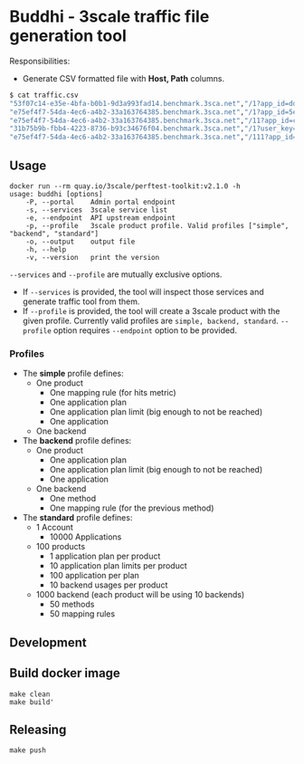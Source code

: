 # Buddhi - 3scale traffic file generation tool

Responsibilities:

* Generate CSV formatted file with **Host, Path** columns.
```bash
$ cat traffic.csv
"53f07c14-e35e-4bfa-b0b1-9d3a993fad14.benchmark.3sca.net","/1?app_id=ddfa9a8842a3822e&app_key=73418183a69b027a"
"e75ef4f7-54da-4ec6-a4b2-33a163764385.benchmark.3sca.net","/1?app_id=5e4618aa57d801cd&app_key=fe4db52e5e86668f"
"e75ef4f7-54da-4ec6-a4b2-33a163764385.benchmark.3sca.net","/11?app_id=ceeeb23abfd0adfd&app_key=fbdfae99a587811e"
"31b75b9b-fbb4-4223-8736-b93c34676f04.benchmark.3sca.net","/1?user_key=aa5736e41a3888db"
"e75ef4f7-54da-4ec6-a4b2-33a163764385.benchmark.3sca.net","/111?app_id=ca2f8ff8b0a8707c&app_key=4b349db5bb77b9db"
```

## Usage

```shell
docker run --rm quay.io/3scale/perftest-toolkit:v2.1.0 -h
usage: buddhi [options]
    -P, --portal    Admin portal endpoint
    -s, --services  3scale service list
    -e, --endpoint  API upstream endpoint
    -p, --profile   3scale product profile. Valid profiles ["simple", "backend", "standard"]
    -o, --output    output file
    -h, --help
    -v, --version   print the version
```

`--services` and `--profile` are mutually exclusive options.

* If `--services` is provided, the tool will inspect those services and generate traffic tool from them.
* If `--profile` is provided, the tool will create a 3scale product with the given profile. Currently valid profiles are `simple, backend, standard`. `--profile` option requires `--endpoint` option to be provided.

### Profiles

* The **simple** profile defines:
  * One product
    * One mapping rule (for hits metric)
    * One application plan
    * One application plan limit (big enough to not be reached)
    * One application
  * One backend 
* The **backend** profile defines: 
  * One product
    * One application plan
    * One application plan limit (big enough to not be reached)
    * One application
  * One backend 
    * One method
    * One mapping rule (for the previous method)
* The **standard** profile defines: 
  * 1 Account
    * 10000 Applications
  * 100 products
    * 1 application plan per product
    * 10 application plan limits per product
    * 100 application per plan
    * 10 backend usages per product
  * 1000 backend (each product will be using 10 backends)
    * 50 methods
    * 50 mapping rules

## Development

## Build docker image

```shell
make clean
make build'
```

## Releasing

```shell
make push
```

